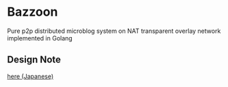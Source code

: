 # Bazzoon
Pure p2p distributed microblog system on NAT transparent overlay network implemented in Golang

## Design Note
[here (Japanese)](https://gist.github.com/ryogrid/0ba0d825c3bb840dffa519c5ab91d4ff)
